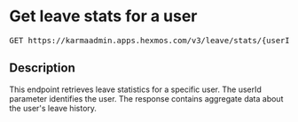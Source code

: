 # Get leave stats for a user

<pre id='liveapi-code'>GET https://karmaadmin.apps.hexmos.com/v3/leave/stats/{userId}
</pre>

## Description
This endpoint retrieves leave statistics for a specific user.  The userId parameter identifies the user.
The response contains aggregate data about the user's leave history.


